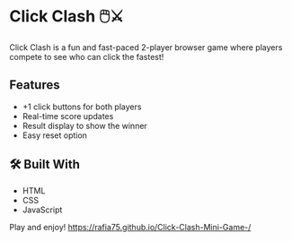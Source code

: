 # Click Clash 🖱️⚔️ 

Click Clash is a fun and fast-paced 2-player browser game where players compete to see who can click the fastest! 

## Features 
- +1 click buttons for both players 
- Real-time score updates 
- Result display to show the winner 
- Easy reset option 

## 🛠️ Built With 
- HTML 
- CSS 
- JavaScript 

Play and enjoy!
https://rafia75.github.io/Click-Clash-Mini-Game-/
